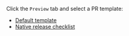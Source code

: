 Click the `Preview` tab and select a PR template:

- [Default template](?quick_pull=1&template=default.md)
- [Native release checklist](?quick_pull=1&template=native_release_checklist.md&labels=native+release)
